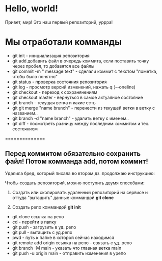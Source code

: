 # Hello, world!
Привет, мир!
Это наш первый репозиторий, уррра!
# Мы отработали комманды 

* git init - инициализация репозитория
* git add добавить файл в очередь коммита, если поставить точку через пробел, то добавятся все файлы
* git commit -m " message text"  - сделали коммит с текстом "пометка, чтобы было понятно"
* git status - проверка состояния репозитория
* git log - просмотр версий изменений, нажать q (--oneline)
* git checkout - переход к сохранянениям
* git checkout master - вернуться в самое актуалное состояние
* git branch - текущая ветка и какие есть
* git git merge "name brunch" - перенести из текущей ветки в ветку с названием..
* git branch -d "name branch" - удалить ветку с именем..
* git diff - посмотреть разницу между последним коммитом и тек. состоянием

==============

## Перед коммитом обязательно сохранить файл! Потом комманда add, потом коммит!


Удалила бред, который писала во втором дз. продолжаю инструкцию:

Чтобы создать репозиторий, можно поступить двумя способами:

1. Создать или скопировать удаленный репозиторий на сервисе и оттуда "вытащить" данные коммандой __git clone__

2. Создать репо коммандой __git init__

- git clone ссылка на репо
- cd - перейти в папку
- git push - загрузить в уд. репо
- git pull - вытащить с уд.репо
- pwd - путь к папке в которой сейчас находимся
- git remote add origin ссылка на репо - связать с уд. репо
- git branch -M main - указать что главная ветка main
- git push -u origin main - отправить изменения в урепо